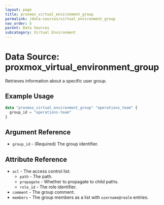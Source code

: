 ```yaml
---
layout: page
title: proxmox_virtual_environment_group
permalink: /data-sources/virtual_environment_group
nav_order: 5
parent: Data Sources
subcategory: Virtual Environment
---
```


# Data Source: proxmox_virtual_environment_group

Retrieves information about a specific user group.

## Example Usage

```terraform
data "proxmox_virtual_environment_group" "operations_team" {
  group_id = "operations-team"
}
```

## Argument Reference

* `group_id` - (Required) The group identifier.

## Attribute Reference

* `acl` - The access control list.
    * `path` - The path.
    * `propagate` - Whether to propagate to child paths.
    * `role_id` - The role identifier.
* `comment` - The group comment.
* `members` - The group members as a list with `username@realm` entries.
